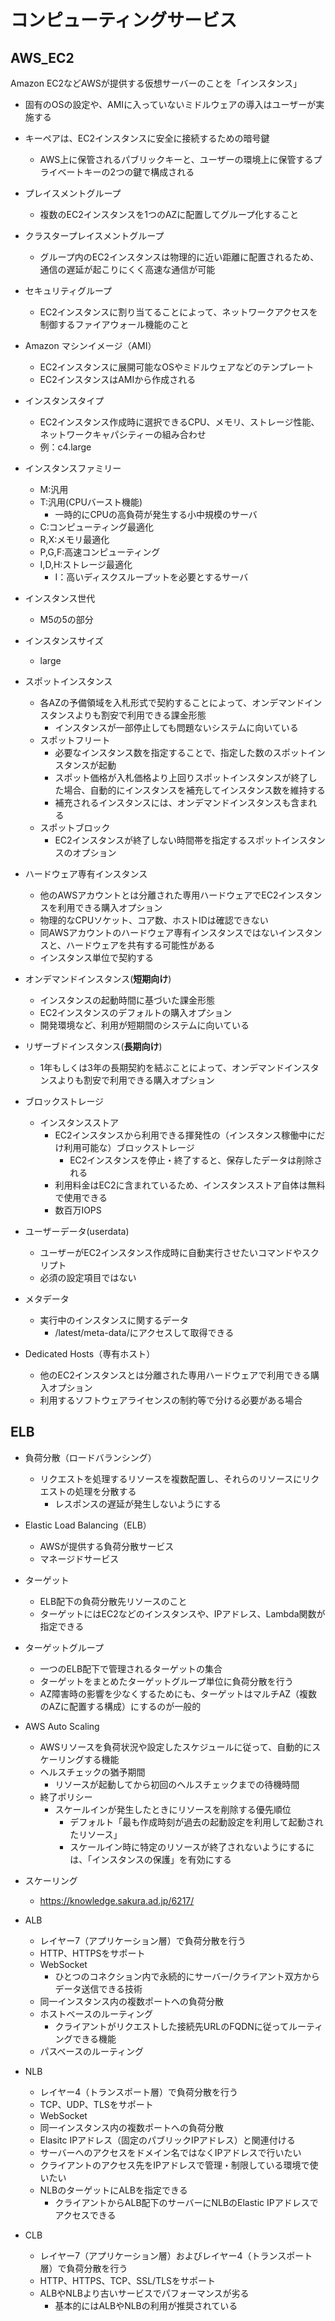 # コンピューティングサービス

## AWS_EC2

Amazon EC2などAWSが提供する仮想サーバーのことを「インスタンス」

- 固有のOSの設定や、AMIに入っていないミドルウェアの導入はユーザーが実施する
- キーペアは、EC2インスタンスに安全に接続するための暗号鍵
  - AWS上に保管されるパブリックキーと、ユーザーの環境上に保管するプライベートキーの2つの鍵で構成される
- プレイスメントグループ
  - 複数のEC2インスタンスを1つのAZに配置してグループ化すること
- クラスタープレイスメントグループ
  - グループ内のEC2インスタンスは物理的に近い距離に配置されるため、通信の遅延が起こりにくく高速な通信が可能
- セキュリティグループ
  - EC2インスタンスに割り当てることによって、ネットワークアクセスを制御するファイアウォール機能のこと
- Amazon マシンイメージ（AMI）
  - EC2インスタンスに展開可能なOSやミドルウェアなどのテンプレート
  - EC2インスタンスはAMIから作成される
- インスタンスタイプ
  - EC2インスタンス作成時に選択できるCPU、メモリ、ストレージ性能、ネットワークキャパシティーの組み合わせ
  - 例：c4.large
- インスタンスファミリー
  - M:汎用
  - T:汎用(CPUバースト機能)
    - 一時的にCPUの高負荷が発生する小中規模のサーバ
  - C:コンピューティング最適化
  - R,X:メモリ最適化
  - P,G,F:高速コンピューティング
  - I,D,H:ストレージ最適化
    - I：高いディスクスループットを必要とするサーバ
- インスタンス世代
  - M5の5の部分
- インスタンスサイズ
  - large
- スポットインスタンス
  - 各AZの予備領域を入札形式で契約することによって、オンデマンドインスタンスよりも割安で利用できる課金形態
    - インスタンスが一部停止しても問題ないシステムに向いている
  - スポットフリート
    - 必要なインスタンス数を指定することで、指定した数のスポットインスタンスが起動
    - スポット価格が入札価格より上回りスポットインスタンスが終了した場合、自動的にインスタンスを補充してインスタンス数を維持する
    - 補充されるインスタンスには、オンデマンドインスタンスも含まれる
  - スポットブロック
    - EC2インスタンスが終了しない時間帯を指定するスポットインスタンスのオプション
- ハードウェア専有インスタンス
  - 他のAWSアカウントとは分離された専用ハードウェアでEC2インスタンスを利用できる購入オプション
  - 物理的なCPUソケット、コア数、ホストIDは確認できない
  - 同AWSアカウントのハードウェア専有インスタンスではないインスタンスと、ハードウェアを共有する可能性がある
  - インスタンス単位で契約する
- オンデマンドインスタンス(**短期向け**)
  - インスタンスの起動時間に基づいた課金形態
  - EC2インスタンスのデフォルトの購入オプション
  - 開発環境など、利用が短期間のシステムに向いている
- リザーブドインスタンス(**長期向け**)
  - 1年もしくは3年の長期契約を結ぶことによって、オンデマンドインスタンスよりも割安で利用できる購入オプション

- ブロックストレージ
  - インスタンスストア
    - EC2インスタンスから利用できる揮発性の（インスタンス稼働中にだけ利用可能な）ブロックストレージ
      - EC2インスタンスを停止・終了すると、保存したデータは削除される
    - 利用料金はEC2に含まれているため、インスタンスストア自体は無料で使用できる
    - 数百万IOPS

- ユーザーデータ(userdata)
  - ユーザーがEC2インスタンス作成時に自動実行させたいコマンドやスクリプト
  - 必須の設定項目ではない
- メタデータ
  - 実行中のインスタンスに関するデータ
    - /latest/meta-data/にアクセスして取得できる
- Dedicated Hosts（専有ホスト）
  - 他のEC2インスタンスとは分離された専用ハードウェアで利用できる購入オプション
  - 利用するソフトウェアライセンスの制約等で分ける必要がある場合

## ELB

- 負荷分散（ロードバランシング）
  - リクエストを処理するリソースを複数配置し、それらのリソースにリクエストの処理を分散する
    - レスポンスの遅延が発生しないようにする
- Elastic Load Balancing（ELB）
  - AWSが提供する負荷分散サービス
  - マネージドサービス
- ターゲット
  - ELB配下の負荷分散先リソースのこと
  - ターゲットにはEC2などのインスタンスや、IPアドレス、Lambda関数が指定できる
- ターゲットグループ
  - 一つのELB配下で管理されるターゲットの集合
  - ターゲットをまとめたターゲットグループ単位に負荷分散を行う
  - AZ障害時の影響を少なくするためにも、ターゲットはマルチAZ（複数のAZに配置する構成）にするのが一般的
- AWS Auto Scaling
  - AWSリソースを負荷状況や設定したスケジュールに従って、自動的にスケーリングする機能
  - ヘルスチェックの猶予期間
    - リソースが起動してから初回のヘルスチェックまでの待機時間
  - 終了ポリシー
    - スケールインが発生したときにリソースを削除する優先順位
      - デフォルト「最も作成時刻が過去の起動設定を利用して起動されたリソース」
      - スケールイン時に特定のリソースが終了されないようにするには、「インスタンスの保護」を有効にする
- スケーリング
  - <https://knowledge.sakura.ad.jp/6217/>

- ALB
  - レイヤー7（アプリケーション層）で負荷分散を行う
  - HTTP、HTTPSをサポート
  - WebSocket
    - ひとつのコネクション内で永続的にサーバー/クライアント双方からデータ送信できる技術
  - 同一インスタンス内の複数ポートへの負荷分散
  - ホストベースのルーティング
    - クライアントがリクエストした接続先URLのFQDNに従ってルーティングできる機能
  - パスベースのルーティング
- NLB
  - レイヤー4（トランスポート層）で負荷分散を行う
  - TCP、UDP、TLSをサポート
  - WebSocket
  - 同一インスタンス内の複数ポートへの負荷分散
  - Elasitc IPアドレス（固定のパブリックIPアドレス）と関連付ける
  - サーバーへのアクセスをドメイン名ではなくIPアドレスで行いたい
  - クライアントのアクセス先をIPアドレスで管理・制限している環境で使いたい
  - NLBのターゲットにALBを指定できる
    - クライアントからALB配下のサーバーにNLBのElastic IPアドレスでアクセスできる
- CLB
  - レイヤー7（アプリケーション層）およびレイヤー4（トランスポート層）で負荷分散を行う
  - HTTP、HTTPS、TCP、SSL/TLSをサポート
  - ALBやNLBより古いサービスでパフォーマンスが劣る
    - 基本的にはALBやNLBの利用が推奨されている
